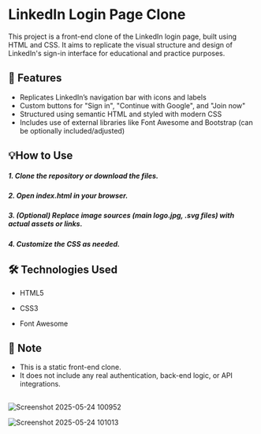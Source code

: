 
# LinkedIn Login Page Clone

This project is a front-end clone of the LinkedIn login page, built using HTML and CSS. It aims to replicate the visual structure and design of LinkedIn's sign-in interface for educational and practice purposes.




## 🚀 Features

- Replicates LinkedIn’s navigation bar with icons and labels
- Custom buttons for "Sign in", "Continue with Google", and "Join now"
- Structured using semantic HTML and styled with modern CSS
- Includes use of external libraries like Font Awesome and Bootstrap (can be optionally included/adjusted)


## 💡How to Use

##### 1. Clone the repository or download the files.
##### 2. Open index.html in your browser.
##### 3. (Optional) Replace image sources (main logo.jpg, .svg files) with actual assets or links.
##### 4. Customize the CSS as needed. 

    
## 🛠️ Technologies Used

- HTML5

- CSS3

- Font Awesome

## 📌 Note

- This is a static front-end clone. 
- It does not include any real authentication, back-end logic, or API integrations.

##
![Screenshot 2025-05-24 100952](https://github.com/user-attachments/assets/b789682d-07a9-4976-8234-8239ea1d03d0)

![Screenshot 2025-05-24 101013](https://github.com/user-attachments/assets/7c1a0932-44f3-4261-a3c3-a71dba87adbb)



